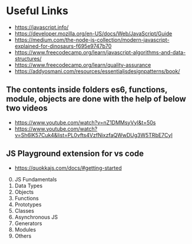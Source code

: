# Useful Links
- https://javascript.info/
- https://developer.mozilla.org/en-US/docs/Web/JavaScript/Guide
- https://medium.com/the-node-js-collection/modern-javascript-explained-for-dinosaurs-f695e9747b70
- https://www.freecodecamp.org/learn/javascript-algorithms-and-data-structures/
- https://www.freecodecamp.org/learn/quality-assurance
- https://addyosmani.com/resources/essentialjsdesignpatterns/book/

## The contents inside folders es6, functions, module, objects are done with the help of below two videos
- https://www.youtube.com/watch?v=nZ1DMMsyVyI&t=50s
- https://www.youtube.com/watch?v=Sh6lK57Cuk4&list=PL0vfts4VzfNixzfaQWwDUg3W5TRbE7CyI

## JS Playground extension for vs code
- https://quokkajs.com/docs/#getting-started

0. JS Fundamentals
1. Data Types
2. Objects
3. Functions
4. Prototypes
5. Classes
6. Asynchronous JS
7. Generators
8. Modules
9. Others
